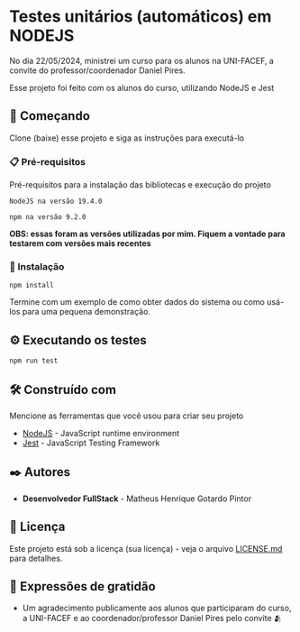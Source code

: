 # Testes unitários (automáticos) em NODEJS 

No dia 22/05/2024, ministrei um curso para os alunos na UNI-FACEF, a convite do professor/coordenador Daniel Pires.

Esse projeto foi feito com os alunos do curso, utilizando NodeJS e Jest

## 🚀 Começando

Clone (baixe) esse projeto e siga as instruções para executá-lo

### 📋 Pré-requisitos

Pré-requisitos para a instalação das bibliotecas e execução do projeto
```
NodeJS na versão 19.4.0
```

```
npm na versão 9.2.0
```

**OBS: essas foram as versões utilizadas por mim. Fiquem a vontade para testarem com versões mais recentes**

### 🔧 Instalação

```
npm install
```

Termine com um exemplo de como obter dados do sistema ou como usá-los para uma pequena demonstração.

## ⚙️ Executando os testes

```
npm run test
```

## 🛠️ Construído com

Mencione as ferramentas que você usou para criar seu projeto

* [NodeJS](https://nodejs.org/en) - JavaScript runtime environment
* [Jest](https://jestjs.io/pt-BR/) - JavaScript Testing Framework


## ✒️ Autores

* **Desenvolvedor FullStack** - Matheus Henrique Gotardo Pintor

## 📄 Licença

Este projeto está sob a licença (sua licença) - veja o arquivo [LICENSE.md](https://github.com/usuario/projeto/licenca) para detalhes.

## 🎁 Expressões de gratidão

* Um agradecimento publicamente aos alunos que participaram do curso, a UNI-FACEF e ao coordenador/professor Daniel Pires pelo convite 🫂
